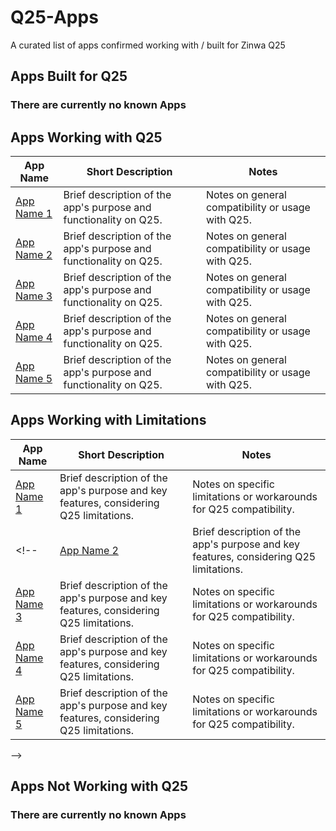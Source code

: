 # Q25-Apps
A curated list of apps confirmed working with / built for Zinwa Q25


## Apps Built for Q25
### There are currently no known Apps
<!--
| App Name | Short Description | Notes |
|----------|-------------------|-------|
| [App Name 1](https://example.com/app1) | Brief description of the app's purpose, designed specifically for Q25. | Notes on Q25-specific features or optimizations. |
| [App Name 2](https://example.com/app2) | Brief description of the app's purpose, designed specifically for Q25. | Notes on Q25-specific features or optimizations. |
| [App Name 3](https://example.com/app3) | Brief description of the app's purpose, designed specifically for Q25. | Notes on Q25-specific features or optimizations. |
| [App Name 4](https://example.com/app4) | Brief description of the app's purpose, designed specifically for Q25. | Notes on Q25-specific features or optimizations. |
| [App Name 5](https://example.com/app5) | Brief description of the app's purpose, designed specifically for Q25. | Notes on Q25-specific features or optimizations. |
-->
## Apps Working with Q25

| App Name | Short Description | Notes |
|----------|-------------------|-------|
| [App Name 1](https://example.com/app1) | Brief description of the app's purpose and functionality on Q25. | Notes on general compatibility or usage with Q25. |
| [App Name 2](https://example.com/app2) | Brief description of the app's purpose and functionality on Q25. | Notes on general compatibility or usage with Q25. |
| [App Name 3](https://example.com/app3) | Brief description of the app's purpose and functionality on Q25. | Notes on general compatibility or usage with Q25. |
| [App Name 4](https://example.com/app4) | Brief description of the app's purpose and functionality on Q25. | Notes on general compatibility or usage with Q25. |
| [App Name 5](https://example.com/app5) | Brief description of the app's purpose and functionality on Q25. | Notes on general compatibility or usage with Q25. |

## Apps Working with Limitations

| App Name | Short Description | Notes |
|----------|-------------------|-------|
| [App Name 1](https://example.com/app1) | Brief description of the app's purpose and key features, considering Q25 limitations. | Notes on specific limitations or workarounds for Q25 compatibility. |
<!--| [App Name 2](https://example.com/app2) | Brief description of the app's purpose and key features, considering Q25 limitations. | Notes on specific limitations or workarounds for Q25 compatibility. |
| [App Name 3](https://example.com/app3) | Brief description of the app's purpose and key features, considering Q25 limitations. | Notes on specific limitations or workarounds for Q25 compatibility. |
| [App Name 4](https://example.com/app4) | Brief description of the app's purpose and key features, considering Q25 limitations. | Notes on specific limitations or workarounds for Q25 compatibility. |
| [App Name 5](https://example.com/app5) | Brief description of the app's purpose and key features, considering Q25 limitations. | Notes on specific limitations or workarounds for Q25 compatibility. |
-->
## Apps Not Working with Q25
### There are currently no known Apps
<!--
| App Name | Short Description | Notes |
|----------|-------------------|-------|
| [App Name 1](https://example.com/app1) | Brief description of the app's purpose and why it fails on Q25. | Notes on specific compatibility issues or reasons for failure. |
| [App Name 2](https://example.com/app2) | Brief description of the app's purpose and why it fails on Q25. | Notes on specific compatibility issues or reasons for failure. |
| [App Name 3](https://example.com/app3) | Brief description of the app's purpose and why it fails on Q25. | Notes on specific compatibility issues or reasons for failure. |
| [App Name 4](https://example.com/app4) | Brief description of the app's purpose and why it fails on Q25. | Notes on specific compatibility issues or reasons for failure. |
| [App Name 5](https://example.com/app5) | Brief description of the app's purpose and why it fails on Q25. | Notes on specific compatibility issues or reasons for failure. |-->